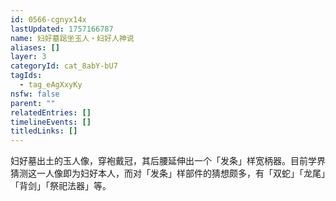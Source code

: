 ```yaml
---
id: 0566-cgnyx14x
lastUpdated: 1757166787
name: 妇好墓跽坐玉人・妇好人神说
aliases: []
layer: 3
categoryId: cat_8abY-bU7
tagIds:
  - tag_eAgXxyKy
nsfw: false
parent: ""
relatedEntries: []
timelineEvents: []
titledLinks: []
---
```


妇好墓出土的玉人像，穿袍戴冠，其后腰延伸出一个「发条」样宽柄器。目前学界猜测这一人像即为妇好本人，而对「发条」样部件的猜想颇多，有「双蛇」「龙尾」「背剑」「祭祀法器」等。